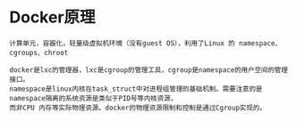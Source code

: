 
# Docker原理

    计算单元，容器化，轻量级虚拟机环境（没有guest OS），利用了Linux 的 namespace、cgroups、chroot

    docker是lxc的管理器，lxc是cgroup的管理工具，cgroup是namespace的用户空间的管理接口。
    namespace是linux内核在task_struct中对进程组管理的基础机制。需要注意的是namespace隔离的系统资源是类似于PID号等内核资源，
    而非CPU 内存等实际物理资源。docker的物理资源限制和控制是通过Cgroup实现的。